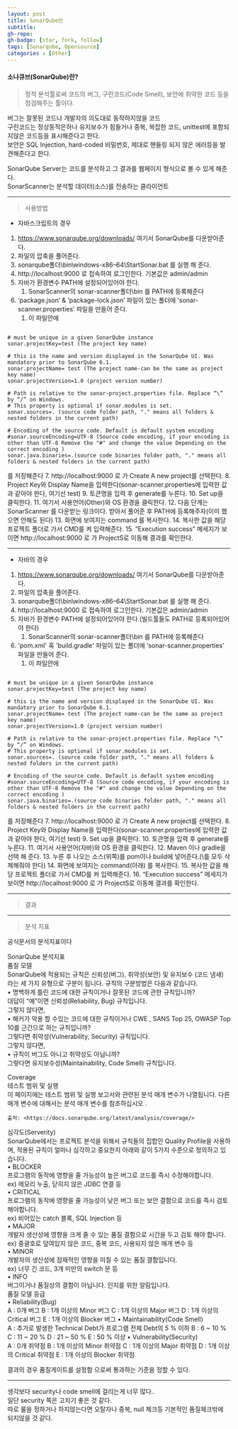 ```yaml
---
layout: post
title: SonarQube란
subtitle: 
gh-repo: 
gh-badge: [star, fork, follow]
tags: [Sonarqube, Opensource]
categories : [Other]
---
```


#### 소나큐브(SonarQube)란?

> 정적 분석툴로써 코드의 버그, 구린코드(Code Smell), 보안에 취약한 코드 등을 점검해주는 툴이다.  

버그는 잘못된 코드나 개발자의 의도대로 동작하지않을 코드  
구린코드는 정상동작은하나 유지보수가 힘들거나 중복, 복잡한 코드, unittest에 포함되지않은 코드등을 표시해준다고 한다.  
보안은 SQL Injection, hard-coded 비밀번호, 제대로 핸들링 되지 않은 에러등을 발견해준다고 한다.  

SonarQube Server는 코드를 분석하고 그 결과를 웹페이지 형식으로 볼 수 있게 해준다.  
SonarScanner는 분석할 데이터(소스)를 전송하는 클라이언트  

---

> 사용방법

* 자바스크립트의 경우 

1. https://www.sonarqube.org/downloads/ 여기서 SonarQube를 다운받아준다.
2. 파일의 압축을 풀어준다.
3. sonarqube폴더\bin\windows-x86–64\StartSonar.bat 를 실행 해 준다.
4. http://localhost:9000 로 접속하여 로그인한다. 기본값은 admin/admin
5. 자바가 환경변수 PATH에 설정되어있어야 한다.
   1. SonarScanner의 sonar-scanner폴더\bin 를 PATH에 등록해준다
6.  ‘package.json’ & ‘package-lock.json’ 파일이 있는 폴더에   ‘sonar-scanner.properties’ 파일을 만들어 준다.
    1.  이 파일안에 


~~~

# must be unique in a given SonarQube instance
sonar.projectKey=test (The project key name)

# this is the name and version displayed in the SonarQube UI. Was mandatory prior to SonarQube 6.1.
sonar.projectName= test (The project name-can be the same as project key name)
sonar.projectVersion=1.0 (project version number)

# Path is relative to the sonar-project.properties file. Replace “\” by “/” on Windows.
# This property is optional if sonar.modules is set.
sonar.sources=. (source code folder path, "." means all folders & nested folders in the current path)

# Encoding of the source code. Default is default system encoding
#sonar.sourceEncoding=UTF-8 (Source code encoding, if your encoding is other than UTF-8 Remove the "#" and change the value Depending on the correct encoding )
sonar.java.binaries=.(source code binaries folder path, "." means all folders & nested folders in the current path)

~~~


를 저장해준다
7. http://localhost:9000 로 가 Create A new project를 선택한다.
8. Project Key와 Display Name을 입력한다(sonar-scanner.properties에 입력한 값과 같아야 한다, 여기선 test)
9. 토큰명을 입력 후 generate를 누른다.
10. Set up을 클릭한다.
11. 여기서 사용언어(Other)와 OS 환경을 클릭한다.
12. 다음 단계는 SonarScanner 를 다운받는 링크이다. 받아서 풀어준 후 PATH에 등록해주자(이미 했으면 안해도 된다)
13. 화면에 보여지는 command 를 복사한다.
14. 복사한 값을 해당 프로젝트 폴더로 가서 CMD를 켜 입력해준다.
15. “Execution success” 메세지가 보이면  http://localhost:9000 로 가 ProjectS로 이동해 결과를 확인한다.

---

* 자바의 경우

1. https://www.sonarqube.org/downloads/ 여기서 SonarQube를 다운받아준다.
2. 파일의 압축을 풀어준다.
3. sonarqube폴더\bin\windows-x86–64\StartSonar.bat 를 실행 해 준다.
4. http://localhost:9000 로 접속하여 로그인한다. 기본값은 admin/admin
5. 자바가 환경변수 PATH에 설정되어있어야 한다.(빌드툴들도 PATH로 등록되어있어야 한다)
   1. SonarScanner의 sonar-scanner폴더\bin 를 PATH에 등록해준다
6.  'pom.xml' 혹 'build.gradle' 파일이 있는 폴더에   ‘sonar-scanner.properties’ 파일을 만들어 준다.
    1.  이 파일안에 


~~~

# must be unique in a given SonarQube instance
sonar.projectKey=test (The project key name)

# this is the name and version displayed in the SonarQube UI. Was mandatory prior to SonarQube 6.1.
sonar.projectName= test (The project name-can be the same as project key name)
sonar.projectVersion=1.0 (project version number)

# Path is relative to the sonar-project.properties file. Replace “\” by “/” on Windows.
# This property is optional if sonar.modules is set.
sonar.sources=. (source code folder path, "." means all folders & nested folders in the current path)

# Encoding of the source code. Default is default system encoding
#sonar.sourceEncoding=UTF-8 (Source code encoding, if your encoding is other than UTF-8 Remove the "#" and change the value Depending on the correct encoding )
sonar.java.binaries=.(source code binaries folder path, "." means all folders & nested folders in the current path)

~~~



를 저장해준다
7. http://localhost:9000 로 가 Create A new project를 선택한다.
8. Project Key와 Display Name을 입력한다(sonar-scanner.properties에 입력한 값과 같아야 한다, 여기선 test)
9. Set up을 클릭한다.
10. 토큰명을 입력 후 generate를 누른다.
11. 여기서 사용언어(자바)와 OS 환경을 클릭한다.
12. Maven 이나 gradle을 선택 해 준다.
13. 누른 후 나오는 소스(위쪽)를 pom이나 build에 넣어준다.(\를 모두 삭제해줘야 한다)
14. 화면에 보여지는 command(아래) 를 복사한다.
15. 복사한 값을 해당 프로젝트 폴더로 가서 CMD를 켜 입력해준다.
16. “Execution success” 메세지가 보이면  http://localhost:9000 로 가 ProjectS로 이동해 결과를 확인한다.

---

> 결과


---

> 분석 지표

공식문서의 분석지표이다

SonarQube 분석지표  
품질 모델  
SonarQube에 적용되는 규칙은 신뢰성(버그), 취약성(보안) 및 유지보수 (코드 냄새) 라는 세 가지 유형으로 구분이 됩니다. 규칙의 구분방법은 다음과 같습니다.  
	• 명백하게 틀린 코드에 대한 규칙이거나 잘못된 코드에 관한 규칙입니까?  
대답이 “예”이면 신뢰성(Reliability, Bug) 규칙입니다.  
그렇지 않다면,  
	• 해커가 악용 할 수있는 코드에 대한 규칙이거나 CWE , SANS Top 25, OWASP Top 10를 근간으로 하는 규칙입니까?  
그렇다면 취약성(Vulnerability, Security) 규칙입니다.  
그렇지 않다면,  
	• 규칙이 버그도 아니고 취약성도 아닙니까?  
그렇다면 유지보수성(Maintainability, Code Smell) 규칙입니다.  

Coverage  
	테스트 범위 및 실행  
	이 페이지에는 테스트 범위 및 실행 보고서와 관련된 분석 매개 변수가 나열됩니다. 다른 매개 변수에 대해서는 분석 매개 변수를 참조하십시오 .  
	
	출처: <https://docs.sonarqube.org/latest/analysis/coverage/> 
	
	
심각도(Serverity)  
SonarQube에서는 프로젝트 분석을 위해서 규칙들의 집합인 Quality Profile을 사용하며, 적용된 규칙이 얼마나 심각하고 중요한지 아래와 같이 5가지 수준으로 정의하고 있습니다.  
	• BLOCKER  
프로그램의 동작에 영향을 줄 가능성이 높은 버그로 코드를 즉시 수정해야합니다.  
ex) 메모리 누출, 닫히지 않은 JDBC 연결 등  
	• CRITICAL  
프로그램의 동작에 영향을 줄 가능성이 낮은 버그 또는 보안 결함으로 코드를 즉시 검토해야합니다.  
ex) 비어있는 catch 블록, SQL Injection 등  
	• MAJOR  
개발자 생산성에 영향을 크게 줄 수 있는 품질 결함으로 시간을 두고 검토 해야 합니다.  
ex) 중괄호로 덮여있지 않은 코드, 중복 코드, 사용되지 않은 매개 변수 등  
	• MINOR  
개발자의 생산성에 잠재적인 영향을 미칠 수 있는 품질 결함입니다.  
ex) 너무 긴 코드, 3개 미만의 switch 문 등  
	• INFO  
버그이거나 품질상의 결함이 아닙니다. 인지를 위한 알림입니다.  
품질 모델 등급  
	• Reliability(Bug)  
 A : 0개 버그
 B : 1개 이상의 Minor 버그
 C : 1개 이상의 Major 버그
 D : 1개 이상의 Critical 버그
 E : 1개 이상의 Blocker 버그
	• Maintainability(Code Smell)  
 A : 추가로 발생한 Technical Debt가 프로그램 전체 Debt의 5 % 이하
 B : 6 ~ 10 %
 C : 11 ~ 20 %
 D : 21 ~ 50 %
 E : 50 % 이상
	• Vulnerability(Security)  
 A : 0개 취약점
 B : 1개 이상의 Minor 취약점
 C : 1개 이상의 Major 취약점
 D : 1개 이상의 Critical 취약점
 E : 1개 이상의 Blocker 취약점

결과의 경우 품질게이트를 설정함 으로써 통과하는 기준을 정할 수 있다.


---

생각보다 security나 code smell에 걸리는게 너무 많다..  
일단 security 쪽은 고치기 좋은 것 같다.  
따로 룰을 정하거나 하지않는다면 오탈자나 중복, null 체크등 기본적인 품질체크밖에 되지않을 것 같다.  